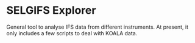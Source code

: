 # SELGIFS Explorer
General tool to analyse IFS data from different instruments.
At present, it only includes a few scripts to deal with KOALA data.
